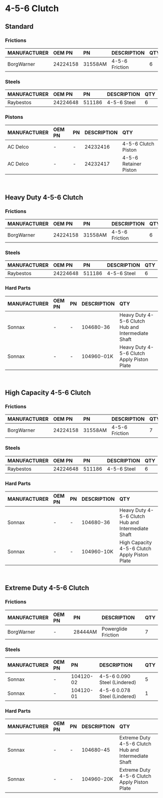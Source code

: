 # 4-5-6 Clutch

## Standard
### Frictions
| MANUFACTURER | OEM PN | PN | DESCRIPTION | QTY |
| :- | :- | :- | :- | :- |
| BorgWarner | 24224158 | 31558AM | 4-5-6 Friction | 6 |

### Steels
| MANUFACTURER | OEM PN | PN | DESCRIPTION | QTY |
| :- | :- | :- | :- | :- |
| Raybestos | 24224648 | 511186 | 4-5-6 Steel | 6 |

### Pistons
| MANUFACTURER | OEM PN | PN | DESCRIPTION | QTY |
| :- | :- | :- | :- | :- |
| AC Delco | - | - | 24232416 | 4-5-6 Clutch Piston | 1 |
| AC Delco | - | - | 24232417 | 4-5-6 Retainer Piston | 1 |

&nbsp;

## Heavy Duty 4-5-6 Clutch
### Frictions
| MANUFACTURER | OEM PN | PN | DESCRIPTION | QTY |
| :- | :- | :- | :- | :- |
| BorgWarner | 24224158 | 31558AM | 4-5-6 Friction | 6 |

### Steels
| MANUFACTURER | OEM PN | PN | DESCRIPTION | QTY |
| :- | :- | :- | :- | :- |
| Raybestos | 24224648 | 511186 | 4-5-6 Steel | 6 |

### Hard Parts
| MANUFACTURER | OEM PN | PN | DESCRIPTION | QTY |
| :- | :- | :- | :- | :- |
| Sonnax | - | - | 104680-36 | Heavy Duty 4-5-6 Clutch Hub and Intermediate Shaft | 1 |
| Sonnax | - | - | 104960-01K | Heavy Duty 4-5-6 Clutch Apply Piston Plate | 1 |

&nbsp;

## High Capacity 4-5-6 Clutch
### Frictions
| MANUFACTURER | OEM PN | PN | DESCRIPTION | QTY |
| :- | :- | :- | :- | :- |
| BorgWarner | 24224158 | 31558AM | 4-5-6 Friction | 7 |

### Steels
| MANUFACTURER | OEM PN | PN | DESCRIPTION | QTY |
| :- | :- | :- | :- | :- |
| Raybestos | 24224648 | 511186 | 4-5-6 Steel | 6 |

### Hard Parts
| MANUFACTURER | OEM PN | PN | DESCRIPTION | QTY |
| :- | :- | :- | :- | :- |
| Sonnax | - | - | 104680-36 | Heavy Duty 4-5-6 Clutch Hub and Intermediate Shaft | 1 |
| Sonnax | - | - | 104960-10K | High Capacity 4-5-6 Clutch Apply Piston Plate | 1 |

&nbsp;

## Extreme Duty 4-5-6 Clutch
### Frictions
| MANUFACTURER | OEM PN | PN | DESCRIPTION | QTY |
| :- | :- | :- | :- | :- |
| BorgWarner | - | 28444AM | Powerglide Friction | 7 |

### Steels
| MANUFACTURER | OEM PN | PN | DESCRIPTION | QTY |
| :- | :- | :- | :- | :- |
| Sonnax | - | 104120-02 | 4-5-6 0.090 Steel (Lindered) | 5 |
| Sonnax | - | 104120-01 | 4-5-6 0.078 Steel (Lindered) | 1 |

### Hard Parts
| MANUFACTURER | OEM PN | PN | DESCRIPTION | QTY |
| :- | :- | :- | :- | :- |
| Sonnax | - | - | 104680-45 | Extreme Duty 4-5-6 Clutch Hub and Intermediate Shaft | 1 |
| Sonnax | - | - | 104960-20K | Extreme Duty 4-5-6 Clutch Apply Piston Plate | 1 |
